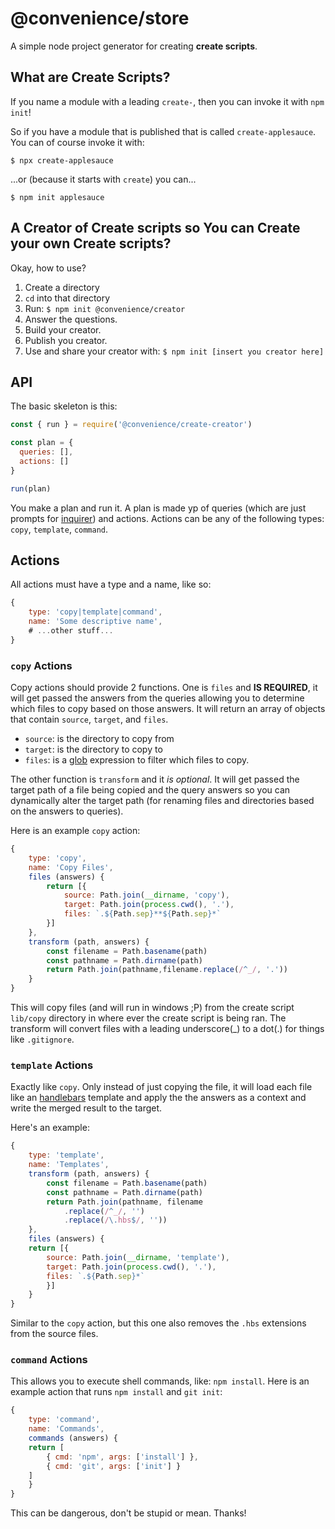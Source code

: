 # @convenience/store

A simple node project generator for creating __create scripts__.

## What are Create Scripts?

If you name a module with a leading `create-`, then you can invoke it with `npm init`!

So if you have a module that is published that is called `create-applesauce`. You can of
course invoke it with:

```
$ npx create-applesauce
```

...or (because it starts with `create`) you can...

```
$ npm init applesauce
```

## A Creator of Create scripts so You can Create your own Create scripts?

Okay, how to use?

1. Create a directory
2. `cd` into that directory
3. Run: `$ npm init @convenience/creator`
4. Answer the questions.
5. Build your creator.
6. Publish you creator.
7. Use and share your creator with: `$ npm init [insert you creator here]`

## API

The basic skeleton is this:

```javascript
const { run } = require('@convenience/create-creator')

const plan = {
  queries: [],
  actions: []
}

run(plan)
```

You make a plan and run it.  A plan is made yp of queries (which are just prompts for [inquirer](https://www.npmjs.com/package/inquirer)) and actions.  Actions can be any of the following types: `copy`, `template`, `command`.

## Actions

All actions must have a type and a name, like so:

```javascript
{
    type: 'copy|template|command',
    name: 'Some descriptive name',
    # ...other stuff...
}
```

### `copy` Actions

Copy actions should provide 2 functions.  One is `files` and __IS REQUIRED__, it will get passed the answers from the queries allowing you to determine which files to copy based on those answers. It will return an array of objects that contain `source`, `target`, and `files`.

* `source`: is the directory to copy from
* `target`: is the directory to copy to
* `files`: is a [glob](https://www.npmjs.com/package/glob) expression to filter which files to copy. 

 The other function is `transform` and it _is optional_. It will get passed the target path of a file being copied and the query answers so you can dynamically alter the target path (for renaming files and directories based on the answers to queries).

Here is an example `copy` action:

```javascript
{
    type: 'copy',
    name: 'Copy Files',
    files (answers) {
        return [{
            source: Path.join(__dirname, 'copy'),
            target: Path.join(process.cwd(), '.'),
            files: `.${Path.sep}**${Path.sep}*`
        }]
    },
    transform (path, answers) {
        const filename = Path.basename(path)
        const pathname = Path.dirname(path)
        return Path.join(pathname,filename.replace(/^_/, '.'))
    }
}
```
This will copy files (and will run in windows ;P) from the create script `lib/copy` directory in where ever the create script is being ran. The transform will convert files with a leading underscore(_) to a dot(.) for things like `.gitignore`.

### `template` Actions

Exactly like `copy`.  Only instead of just copying the file, it will load each file like an [handlebars](https://www.npmjs.com/package/handlebars) template and apply the the answers as a context and write the merged result to the target.

Here's an example:

```javascript
{
    type: 'template',
    name: 'Templates',
    transform (path, answers) {
        const filename = Path.basename(path)
        const pathname = Path.dirname(path)
        return Path.join(pathname, filename
            .replace(/^_/, '')
            .replace(/\.hbs$/, ''))
    },
    files (answers) {
    return [{
        source: Path.join(__dirname, 'template'),
        target: Path.join(process.cwd(), '.'),
        files: `.${Path.sep}*`
        }]
    }
}
```

Similar to the `copy` action, but this one also removes the `.hbs` extensions from the source files.

### `command` Actions

This allows you to execute shell commands, like: `npm install`.  Here is an example action that runs `npm install` and `git init`:

```javascript
{
    type: 'command',
    name: 'Commands',
    commands (answers) {
    return [
        { cmd: 'npm', args: ['install'] },
        { cmd: 'git', args: ['init'] }
    ]
    }
}
```

This can be dangerous, don't be stupid or mean.  Thanks!